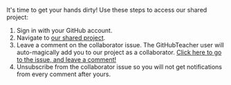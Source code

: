 It's time to get your hands dirty! Use these steps to access our shared project:

1. Sign in with your GitHub account.
2. Navigate to <a href="https://github.com/githubschool/open-enrollment-classes-introduction-to-github" target="_blank">our shared project</a>.
3. Leave a comment on the collaborator issue. The GitHubTeacher user will auto-magically add you to our project as a collaborator. <a href="https://github.com/githubschool/open-enrollment-classes-introduction-to-github/issues/927" target="_blank">Click here to go to the issue, and leave a comment!</a>
4. Unsubscribe from the collaborator issue so you will not get notifications from every comment after yours.
